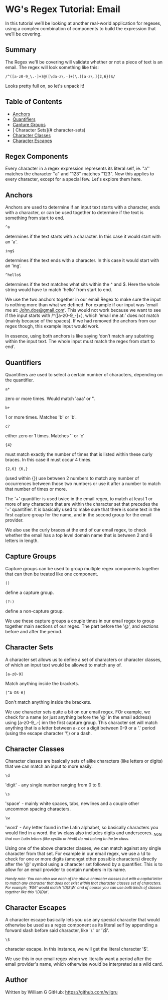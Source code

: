 # WG's Regex Tutorial: Email

In this tutorial we’ll be looking at another real-world application for regexes, using a complex combination of components to build the expression that we’ll be covering.

## Summary

The Regex we'll be covering will validate whether or not a piece of text is an email. The regex will look something like this:

```regex
/^([a-z0-9_\.-]+)@([\da-z\.-]+)\.([a-z\.]{2,6})$/
```

Looks pretty full on, so let's unpack it!

## Table of Contents

- [Anchors](#anchors)
- [Quantifiers](#quantifiers)
- [Capture Groups](#capture-groups)
- [ Character Sets](# character-sets)
- [Character Classes](#character-classes)
- [Character Escapes](#character-escapes)


## Regex Components

Every character in a regex expression represents its literal self, ie. "a'' matches the character "a" and "123" matches "123". Now this applies to every character, except for a special few. Let's explore them here.

## Anchors

Anchors are used to determine if an input text starts with a character, ends with a character, or can be used together to determine if the text is something from start to end. 

```regex
^a
```
determines if the text starts with a character. In this case it would start with an 'a'.

```regex
ing$ 
```
determines if the text ends with a character. In this case it would start with an 'ing'.

```regex
^hello$ 
```
determines if the text matches what sits within the \^ and \$. Here the whole string would have to match 'hello' from start to end.

We use the two anchors together in our email Regex to make sure the input is nothing more than what we defined. For example if our input was ‘email me at: John.doe@gmail.com’. This would not work because we want to see if the input starts with /^([a-z0-9_-]+), which ‘email me at:’ does not match (mainly because of the spaces). If we had removed the anchors from our regex though, this example input would work. 

In essence, using both anchors is like saying ‘don’t match any substring within the input text. The whole input must match the regex from start to end’.


## Quantifiers

Quantifiers are used to select a certain number of characters, depending on the quantifier. 

```regex
a*
```
zero or more times. Would match 'aaa' or ''.

```regex
b+
```
1 or more times. Matches 'b' or 'b'.

```regex
c? 
```
either zero or 1 times. Matches '' or 'c'

```regex
{4} 
```
must match exactly the number of times that is listed within these curly braces. In this case it must occur 4 times.

```regex
{2,6} {6,} 
```
(used within {}) use between 2 numbers to match any number of occurrences between those two numbers or use it after a number to match that number of times or more.

The '+' quantifier is used twice in the email regex, to match at least 1 or more of any characters that are within the character set that precedes the '+' quantifier. It is basically used to make sure that there is some text in the first capture group for the name, and in the second group for the email provider.

We also use the curly braces at the end of our email regex, to check whether the email has a top level domain name that is between 2 and 6 letters in length.


## Capture Groups

Capture groups can be used to group multiple regex components together that can then be treated like one component. 

```regex
()
```
define a capture group.

```regex
(?:) 
```
define a non-capture group.

We use these capture groups a couple times in our email regex to group together main sections of our regex. The part before the '@', and sections before and after the period.


## Character Sets

A character set allows us to define a set of characters or character classes, of which an input text would be allowed to match any of. 

```regex
[a-z0-9]
```
Match anything inside the brackets.

```regex
[^A-D3-6]
```
Don't match anything inside the brackets.

We use character sets quite a bit on our email regex. FOr example, we check for a name (or just anything before the '@' in the email address) using [a-z0-9_\.-] inn the first capture group. This character set will match anything that is a letter between a-z or a digit between 0-9 or a '.' period (using the escape character '\\') or a dash.


## Character Classes

Character classes are basically sets of alike characters (like letters or digits) that we can match an input to more easily.

```regex
\d
```
'digit' - any single number ranging from 0 to 9.

```regex
\s
```
'space' - mainly white spaces, tabs, newlines and a couple other uncommon spacing characters.

```regex
\w 
```
'word' - Any letter found in the Latin alphabet, so basically characters you would find in a word. the \w class also includes digits and underscores.
<sub><i>Note that non-Latin letters (like cyrillic or hindi) do not belong to the \w class.</i></sub>

Using one of the above character classes, we can match against any single character from that set. For example in our email regex, we use a \d to check for one or more digits (amongst other possible characters) directly after the '@' symbol using a character set followed by a quantifier. This is to allow for an email provider to contain numbers in its name.

<sub><i>Handy note: You can also use each of the above character classes but with a capital letter to match any character that does not exist within that character classes set of characters. For example, 'ES6' would match '\D\S\W' and of course you can use both kinds of classes together like this '\D\D\d'.</i></sub>


## Character Escapes

A character escape basically lets you use any special character that would otherwise be used as a regex component as its literal self by appending a forward slash before said character, like '\\.' or '\\$'.

```regex
\$
```
character escape. In this instance, we will get the literal character '$'.

We use this in our email regex when we literally want a period after the email provider's name, which otherwise would be interpreted as a wild card.


## Author

Written by William G
GitHub: https://github.com/wilgru